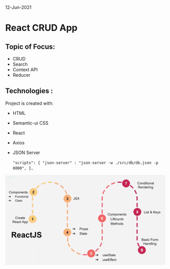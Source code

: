 12-Jun-2021

#  React CRUD App 

## Topic of Focus:
- CRUD
- Search
- Context API
- Reducer

## Technologies :
Project is created with:
* HTML 
* Semantic-ui CSS 
* React
* Axios
* JSON Server

  `"scripts": {
    "json-server" : "json-server -w ./src/db/db.json -p 8000",
  },`
  
<img src="./src/img/road-map.png"/>